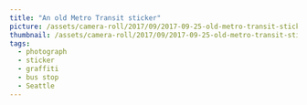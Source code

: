 ```yaml
---
title: "An old Metro Transit sticker"
picture: /assets/camera-roll/2017/09/2017-09-25-old-metro-transit-sticker/20170925_141908693_iOS.jpg
thumbnail: /assets/camera-roll/2017/09/2017-09-25-old-metro-transit-sticker/20170925_141908693_iOS-thumbnail.jpg
tags:
  - photograph
  - sticker
  - graffiti
  - bus stop
  - Seattle
---
```

